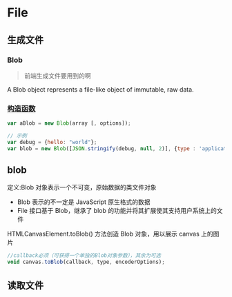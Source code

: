 # File

## 生成文件

### Blob

> 前端生成文件要用到的啊

A Blob object represents a file-like object of immutable, raw data.

### [构造函数](https://developer.mozilla.org/en-US/docs/Web/API/Blob/Blob)

```js
var aBlob = new Blob(array [, options]);

// 示例
var debug = {hello: "world"};
var blob = new Blob([JSON.stringify(debug, null, 2)], {type : 'application/json'});
```

## blob

定义:Blob 对象表示一个不可变，原始数据的类文件对象

- Blob 表示的不一定是 JavaScript 原生格式的数据
- File 接口基于 Blob，继承了 blob 的功能并将其扩展使其支持用户系统上的文件

HTMLCanvasElement.toBlob() 方法创造 Blob 对象，用以展示 canvas 上的图片

```js
//callback必须（可获得一个单独的Blob对象参数），其余为可选
void canvas.toBlob(callback, type, encoderOptions);
```

## 读取文件
